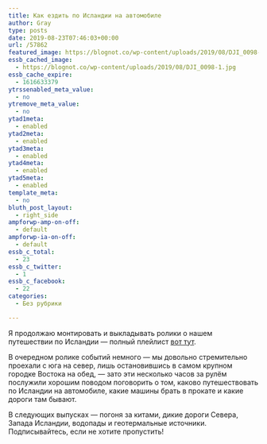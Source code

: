 ```yaml
---
title: Как ездить по Исландии на автомобиле
author: Gray
type: posts
date: 2019-08-23T07:46:03+00:00
url: /57862
featured_image: https://blognot.co/wp-content/uploads/2019/08/DJI_0098-1.jpg
essb_cached_image:
  - https://blognot.co/wp-content/uploads/2019/08/DJI_0098-1.jpg
essb_cache_expire:
  - 1616633379
ytrssenabled_meta_value:
  - no
ytremove_meta_value:
  - no
ytad1meta:
  - enabled
ytad2meta:
  - enabled
ytad3meta:
  - enabled
ytad4meta:
  - enabled
ytad5meta:
  - enabled
template_meta:
  - no
bluth_post_layout:
  - right_side
ampforwp-amp-on-off:
  - default
ampforwp-ia-on-off:
  - default
essb_c_total:
  - 23
essb_c_twitter:
  - 1
essb_c_facebook:
  - 22
categories:
  - Без рубрики

---
```








Я продолжаю монтировать и выкладывать ролики о нашем путешествии по Исландии — полный плейлист [вот тут][1].

В очередном ролике событий немного — мы довольно стремительно проехали с юга на север, лишь остановившись в самом крупном городке Востока на обед, — зато эти несколько часов за рулём послужили хорошим поводом поговорить о том, каково путешествовать по Исландии на автомобиле, какие машины брать в прокате и какие дороги там бывают.<figure class="wp-block-embed-youtube aligncenter wp-block-embed is-type-video is-provider-youtube wp-embed-aspect-16-9 wp-has-aspect-ratio">

<div class="wp-block-embed__wrapper">
  <span class="embed-youtube" style="text-align:center; display: block;"></span>
</figure> 

В следующих выпусках — погоня за китами, дикие дороги Севера, Запада Исландии, водопады и геотермальные источники. Подписывайтесь, если не хотите пропустить!

 [1]: https://www.youtube.com/watch?v=iNmGoZ6KU2w&list=PLWq93uZwCd7FNwIW3M4JvLTxLuHnDveFV